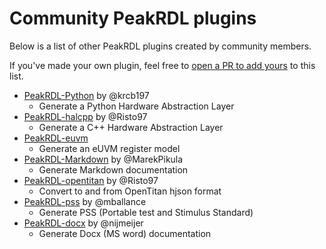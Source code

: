 # Community PeakRDL plugins

Below is a list of other PeakRDL plugins created by community members.

If you've made your own plugin, feel free to [open a PR to add yours](https://github.com/SystemRDL/.github/edit/main/community_plugins.md) to this list.

* [PeakRDL-Python](https://peakrdl-python.readthedocs.io) by @krcb197
    * Generate a Python Hardware Abstraction Layer
* [PeakRDL-halcpp](https://github.com/Risto97/PeakRDL-halcpp) by @Risto97
    * Generate a C++ Hardware Abstraction Layer
* [PeakRDL-euvm](https://github.com/coverify/PeakRDL-euvm)
    * Generate an eUVM register model
* [PeakRDL-Markdown](https://github.com/SystemRDL/PeakRDL-Markdown) by @MarekPikula
    * Generate Markdown documentation
* [PeakRDL-opentitan](https://github.com/Risto97/PeakRDL-opentitan) by @Risto97
    * Convert to and from OpenTitan hjson format
* [PeakRDL-pss](https://github.com/mballance/PeakRDL-pss) by @mballance
    * Generate PSS (Portable test and Stimulus Standard)
* [PeakRDL-docx](https://github.com/nijmeijer/PeakRDL-docx) by @nijmeijer
    * Generate Docx (MS word) documentation
